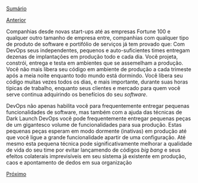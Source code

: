 [Sumário]()


[Anterior](https://github.com/lucasfantacuci/DevOpsRevelado/blob/master/CHAPTER02/2-6-CONCLUSION.md)


Companhias desde novas start-ups até as empresas Fortune 100 e qualquer outro tamanho de empresa entre, companhias com qualquer tipo de produto de software e portifólio de serviços já tem provado que: Com DevOps seus independentes, pequenos e auto-suficientes times entregam dezenas de implantações em produção todo e cada dia. Você projeta, constrói, entrega e testa em ambientes que se assemelham a produção. Você não mais libera seu código em ambiente de produção a cada trimeste após a meia noite enquanto todo mundo está dormindo. Você libera seu código muitas vezes todos os dias, e mais importante, durante suas horas típicas de trabalho, enquanto seus clientes e mercado para quem você serve continua adquirindo os benefícios do seu *software*. 

DevOps não apenas habilita você para frequentemente entregar pequenas funcionalidades de software, mas também com a ajuda das técnicas de Dark Launch DevOps você pode frequentemente entregar pequenas peças de um gigantesco volume de funcionalidades para sua produção. Estas pequenas peças esperam em modo dormente (inativas) em produção até que você ligue a grande funcionalidade apartir de uma configuração. Até mesmo esta pequena técnica pode significativamente melhorar a qualidade de vida do seu time por evitar lançamendo de códigos *big bang* e seus efeitos colaterais imprevisíveis em seu sistema já existente em produção, caos e apontamento de dedos em sua organização


[Próximo]() 
